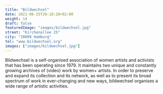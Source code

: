 ```yaml
---
title: "Bildwechsel"
date: 2021-06-25T20:18:28+02:00
weight: 14
draft: false
featuredImage: "images/bildwechsel.jpg"
street: "Kirchenallee 25"
city: "20099 Hamburg"
tel: "www.bildwechsel.org"
images: ["images/bildwechsel.jpg"]
---
```


Bildwechsel is a self-organised association of women artists and activists
that has been operating since 1979. It maintains two unique and constantly
growing archives of (video) work by women+ artists. In order to
preserve and expand its collection and its network, as well as to present
its broad spectrum of work in ever-changing and new ways, bildwechsel
organises a wide range of artistic activities.
